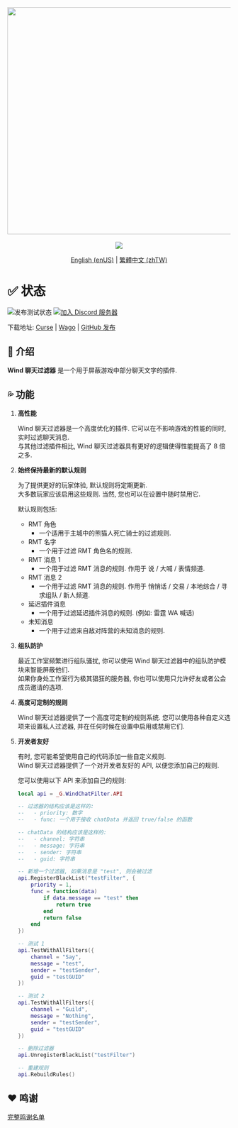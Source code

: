 <div align="center">
<img width="512" src="Title.svg"/><br><br>
<img src="https://img.shields.io/badge/版本-1.4.1-green.svg?longCache=true&style=for-the-badge"/>

[English (enUS)](README.md) | [繁體中文 (zhTW)](README_zhTW.md)
</div>

# ✅ 状态

![发布测试状态](https://img.shields.io/github/actions/workflow/status/fang2hou/WindChatFilter/publish_stable.yml?branch=1.4.1) [![加入 Discord 服务器](https://img.shields.io/badge/Wind%20Plugins-加入-grey.svg?longCache=true&color=7289DA&logo=discord)](https://discord.gg/SPqB72z7TK)

下载地址: [Curse](https://www.curseforge.com/wow/addons/wind-chat-filter-wcf) | [Wago](https://addons.wago.io/addons/windchatfilter) | [GitHub 发布](https://github.com/fang2hou/WindChatFilter/releases)

## 🌟 介绍

**Wind 聊天过滤器** 是一个用于屏蔽游戏中部分聊天文字的插件.

## 💦 功能

1. **高性能**

    Wind 聊天过滤器是一个高度优化的插件. 它可以在不影响游戏的性能的同时, 实时过滤聊天消息.  
    与其他过滤插件相比, Wind 聊天过滤器具有更好的逻辑使得性能提高了 8 倍之多.

1. **始终保持最新的默认规则**

    为了提供更好的玩家体验, 默认规则将定期更新.  
    大多数玩家应该启用这些规则. 当然, 您也可以在设置中随时禁用它.  

    默认规则包括:
    - RMT 角色
      - 一个适用于主城中的熊猫人死亡骑士的过滤规则.
    - RMT 名字
      - 一个用于过滤 RMT 角色名的规则.
    - RMT 消息 1
      - 一个用于过滤 RMT 消息的规则. 作用于 说 / 大喊 / 表情频道.
    - RMT 消息 2
      - 一个用于过滤 RMT 消息的规则. 作用于 悄悄话 / 交易 / 本地综合 / 寻求组队 / 新人频道.
    - 延迟插件消息
      - 一个用于过滤延迟插件消息的规则. (例如: 雷霆 WA 喊话)
    - 未知消息
      - 一个用于过滤来自敌对阵营的未知消息的规则.

1. **组队防护**

    最近工作室频繁进行组队骚扰, 你可以使用 Wind 聊天过滤器中的组队防护模块来智能屏蔽他们.  
    如果你身处工作室行为极其猖狂的服务器, 你也可以使用只允许好友或者公会成员邀请的选项.

1. **高度可定制的规则**

    Wind 聊天过滤器提供了一个高度可定制的规则系统. 您可以使用各种自定义选项来设置私人过滤器, 并在任何时候在设置中启用或禁用它们.

1. **开发者友好**

    有时, 您可能希望使用自己的代码添加一些自定义规则.  
    Wind 聊天过滤器提供了一个对开发者友好的 API, 以便您添加自己的规则.

    您可以使用以下 API 来添加自己的规则:

    ```lua
    local api = _G.WindChatFilter.API

    -- 过滤器的结构应该是这样的:
    --   - priority: 数字
    --   - func: 一个用于接收 chatData 并返回 true/false 的函数

    -- chatData 的结构应该是这样的:
    --   - channel: 字符串
    --   - message: 字符串
    --   - sender: 字符串
    --   - guid: 字符串

    -- 新增一个过滤器, 如果消息是 "test", 则会被过滤
    api.RegisterBlackList("testFilter", {
        priority = 1,
        func = function(data)
            if data.message == "test" then
                return true
            end
            return false
        end
    })

    -- 测试 1
    api.TestWithAllFilters({
        channel = "Say",
        message = "test",
        sender = "testSender",
        guid = "testGUID"
    })

    -- 测试 2
    api.TestWithAllFilters({
        channel = "Guild",
        message = "Nothing",
        sender = "testSender",
        guid = "testGUID"
    })

    -- 删除过滤器
    api.UnregisterBlackList("testFilter")

    -- 重建规则
    api.RebuildRules()
    ```

## ❤️ 鸣谢

[完整鸣谢名单](CREDITS.md)
